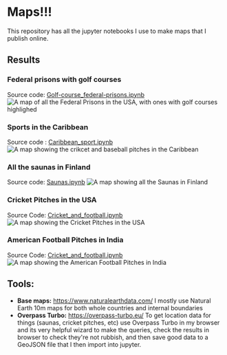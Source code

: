 # Maps!!!

This repository has all the jupyter notebooks I use to make maps that I publish online.

## Results
### Federal prisons with golf courses
Source code: [Golf-course_federal-prisons.ipynb](../master/notebooks/Golf-course_federal-prisons.ipynb)
![A map of all the Federal Prisons in the USA, with ones with golf courses highlighed](../master/output/final/Federal_prisons_with_golf_courses.png)

### Sports in the Caribbean
Source code : [Caribbean_sport.ipynb](../master/notebooks/Caribbean_sport.ipynb)
![A map showing the crikcet and baseball pitches in the Caribbean](../master/output/final/caribbean_sport.png)

### All the saunas in Finland
Source code: [Saunas.ipynb](../master/notebooks/Saunas.ipynb)
![A map showing all the Saunas in Finland](../master/output/final/finland_saunas.png)

### Cricket Pitches in the USA
Source Code: [Cricket_and_football.ipynb](../master/notebooks/Cricket_and_football.ipynb)
![A map showing the Cricket Pitches in the USA](../master/output/final/cricket_USA.png)

### American Football Pitches in India
Source Code: [Cricket_and_football.ipynb](../master/notebooks/Cricket_and_football.ipynb)
![A map showing the American Football Pitches in India](../master/output/final/AmericanFootball_India.png)


## Tools:
* **Base maps:** https://www.naturalearthdata.com/
I mostly use Natural Earth 10m maps for both whole countries and internal boundaries
* **Overpass Turbo:** https://overpass-turbo.eu/
To get location data for things (saunas, cricket pitches, etc) use Overpass Turbo in my browser and its very helpful wizard to make the queries, check the results in browser to check they're not rubbish, and then save good data to a GeoJSON file that I then import into jupyter. 
